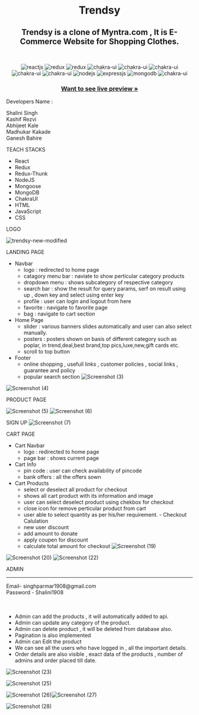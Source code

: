 <h1 align="center">Trendsy</h1> 

<h2 align="center">Trendsy is a clone of Myntra.com , It is E-Commerce Website for Shopping Clothes.</h2>

<br />
<p align="center">
    <img src="https://img.shields.io/badge/React-20232A?style=for-the-badge&logo=react&logoColor=61DAFB" alt="reactjs" />
    <img src="https://img.shields.io/badge/Redux-593D88?style=for-the-badge&logo=redux&logoColor=white" alt="redux" />
    <img src="https://img.shields.io/badge/React_Router-CA4245?style=for-the-badge&logo=react-router&logoColor=white" alt="redux" />
    <img src="https://img.shields.io/badge/Chakra%20UI-3bc7bd?style=for-the-badge&logo=chakraui&logoColor=white" alt="chakra-ui"/>
  <img src="https://img.shields.io/badge/JavaScript-F7DF1E?style=for-the-badge&logo=javascript&logoColor=black" alt="chakra-ui"/>
  <img src="https://img.shields.io/badge/HTML5-E34F26?style=for-the-badge&logo=html5&logoColor=white" alt="chakra-ui"/>
  <img src="https://img.shields.io/badge/Bootstrap-563D7C?style=for-the-badge&logo=bootstrap&logoColor=white" alt="chakra-ui"/>
  <img src="https://img.shields.io/badge/CSS3-1572B6?style=for-the-badge&logo=css3&logoColor=white" alt="chakra-ui"/>
      <img src="https://img.shields.io/badge/Node.js-339933?style=for-the-badge&logo=nodedotjs&logoColor=white" alt="nodejs" />
    <img src="https://img.shields.io/badge/Express.js-000000?style=for-the-badge&logo=express&logoColor=white" alt="expressjs" />
    <img src="https://img.shields.io/badge/MongoDB-4EA94B?style=for-the-badge&logo=mongodb&logoColor=white" alt="mongodb" />
  <img src="https://img.shields.io/badge/Firebase-039BE5?style=for-the-badge&logo=Firebase&logoColor=white" alt="chakra-ui"/>
</p>
<h3 align="center"><a href="https://trendsy.vercel.app/"><strong>Want to see live preview »</strong></a></h3>

Developers Name : 
 
Shalini Singh </br>
Kashif Rezvi </br>
Abhijeet Kale </br>
Madhukar Kakade </br>
Ganesh Bahire </br>


TEACH STACKS
  - React
  - Redux
  - Redux-Thunk
  - NodeJS
  - Mongoose
  - MongoDB
  - ChakraUI
  - HTML
  - JavaScript
  - CSS


LOGO

![trendsy-new-modified](https://user-images.githubusercontent.com/107534386/221490432-2176031a-5013-4c10-909e-bba47d6fc99f.png)


LANDING PAGE
 - Navbar 
    - logo : redirected to home page
    - catagory menu bar : naviate to show perticular category products 
    - dropdown menu : shows subcategory of respective category
    - search bar : show the result for query params, serf on result using up , down key and select using enter key
    - profile : user can login and logout from here
    - favorite : navigate to favorite page
    - bag : navigate to cart section
 - Home Page
    - slider : various banners slides automatically and user can also select manually.
    - posters : posters shown on basis of different category such as poplar, in trend,deal,best brand,top pics,luxe,new,gift cards etc.
    - scroll to top button
 - Footer
    - online shopping , usefull links , customer policies , social links , guarantee and policy
    - popular search section 
![Screenshot (3)](https://user-images.githubusercontent.com/107534386/221490495-b11efa2e-2992-497d-bf90-be48e22022c2.png)

![Screenshot (4)](https://user-images.githubusercontent.com/107534386/221490242-a308f6a3-f60a-4814-b18d-98775c060db4.png)


PRODUCT PAGE

![Screenshot (5)](https://user-images.githubusercontent.com/107534386/221490283-c19e2529-a9ee-4e8f-8861-83e6d7ae361b.png)
![Screenshot (6)](https://user-images.githubusercontent.com/107534386/221490292-80be7b05-0faa-435b-9a36-16c2bba9104a.png)


SIGN UP
![Screenshot (7)](https://user-images.githubusercontent.com/107534386/221490336-4a2d5172-3af1-468a-91f8-fba35cd9bc3d.png)


CART PAGE
  - Cart Navbar
     - logo : redirected to home page
     - page bar : shows current page
  - Cart Info
      - pin code : user can check availability of pincode
      - bank offers : all the offers sown
   - Cart Products
      - select or deselect all product for checkout
      - shows all cart product with its information and image
      - user can select deselect product using chekbox for checkout
      - close icon for remove perticular product from cart
      - user able to select quantity as per his/her requirement.
    - Checkout Calulation
      - new user discount
      - add amount to donate
      - apply coupen for discount
      - calculate total amount for checkout
![Screenshot (19)](https://user-images.githubusercontent.com/107534386/221490661-ee1c8e54-d682-4bde-b12f-58bb317ea7e7.png)


![Screenshot (20)](https://user-images.githubusercontent.com/107534386/221490690-1ffae479-f905-482a-a3fd-fd347abd145d.png)
![Screenshot (22)](https://user-images.githubusercontent.com/107534386/221490735-6571cefb-4102-40c0-b07b-d12437350a64.png)


ADMIN

<hr>
Email- singhparmar1908@gmail.com<br>
Password - Shalini1908<br><br><br>


- Admin can add the products , it will automatically added to api.
- Admin can update any category of the product.
- Admin can delete product , it will be deleted from database also.
- Pagination is also implemented
- Admin can Edit the product
- We can see all the users who have logged in , all the important details.
- Order details are also visible , exact data of the products , number of admins and order placed till date.

![Screenshot (23)](https://user-images.githubusercontent.com/107534386/221490758-2aa24146-f792-420a-b7ab-08cec597b516.png)


![Screenshot (25)](https://user-images.githubusercontent.com/107534386/221490769-95c81387-4474-4df5-a372-2e2db33f8920.png)

![Screenshot (26)](https://user-images.githubusercontent.com/107534386/221490797-3936c421-972b-4c8f-8eb2-df4450dde368.png)![Screenshot (27)](https://user-images.githubusercontent.com/107534386/221490826-f70a214d-908f-4c74-ae38-0eeda4a70ee1.png)





![Screenshot (28)](https://user-images.githubusercontent.com/107534386/221490839-f933fe79-dfab-4067-b5e6-3cb93ac953b9.png)

